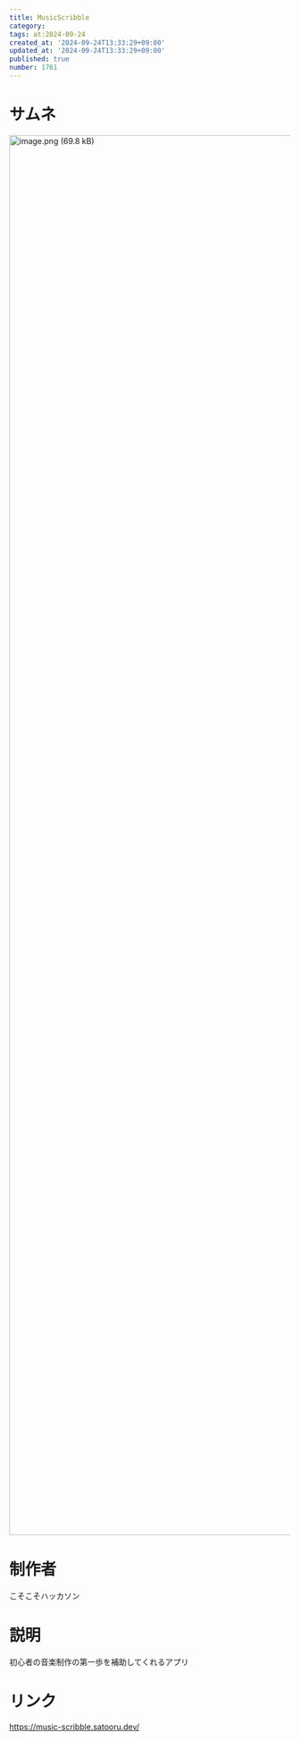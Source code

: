 ```yaml
---
title: MusicScribble
category:
tags: at:2024-09-24
created_at: '2024-09-24T13:33:29+09:00'
updated_at: '2024-09-24T13:33:29+09:00'
published: true
number: 1761
---
```


# サムネ
<img width="2504" alt="image.png (69.8 kB)" src="/img/markdown/1761/94a8169d-06de-4a4e-a158-8c021a05ec65.webp">


# 制作者
こそこそハッカソン

# 説明
初心者の音楽制作の第一歩を補助してくれるアプリ

# リンク
https://music-scribble.satooru.dev/

